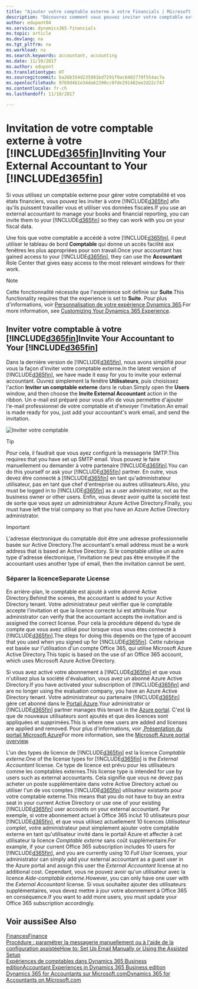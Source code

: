 ```yaml
---
title: "Ajouter votre comptable externe à votre Financials | Microsoft Docs"
description: "Découvrez comment vous pouvez inviter votre comptable externe à votre Dynamics 365 Business edition."
author: edupont04
ms.service: dynamics365-financials
ms.topic: article
ms.devlang: na
ms.tgt_pltfrm: na
ms.workload: na
ms.search.keywords: accountant, accounting
ms.date: 11/10/2017
ms.author: edupont
ms.translationtype: HT
ms.sourcegitcommit: ba26b354d235981bd7291f9ac6402779f554ac7a
ms.openlocfilehash: 9769d4b1e34da62290cc97de291462ee2d22c747
ms.contentlocale: fr-ch
ms.lasthandoff: 11/10/2017

---
```

# <a name="inviting-your-external-accountant-to-your-included365finincludesd365finmdmd"></a><span data-ttu-id="56474-103">Invitation de votre comptable externe à votre [!INCLUDE[d365fin](includes/d365fin_md.md)]</span><span class="sxs-lookup"><span data-stu-id="56474-103">Inviting Your External Accountant to Your [!INCLUDE[d365fin](includes/d365fin_md.md)]</span></span>
<span data-ttu-id="56474-104">Si vous utilisez un comptable externe pour gérer votre comptabilité et vos états financiers, vous pouvez les inviter à votre [!INCLUDE[d365fin](includes/d365fin_md.md)] afin qu'ils puissent travailler vous et utiliser vos données fiscales.</span><span class="sxs-lookup"><span data-stu-id="56474-104">If you use an external accountant to manage your books and financial reporting, you can invite them to your [!INCLUDE[d365fin](includes/d365fin_md.md)] so they can work with you on your fiscal data.</span></span>

<span data-ttu-id="56474-105">Une fois que votre comptable a accédé à votre [!INCLUDE[d365fin](includes/d365fin_md.md)], il peut utiliser le tableau de bord **Comptable** qui donne un accès facilité aux fenêtres les plus appropriées pour son travail.</span><span class="sxs-lookup"><span data-stu-id="56474-105">Once your accountant has gained access to your [!INCLUDE[d365fin](includes/d365fin_md.md)], they can use the **Accountant** Role Center that gives easy access to the most relevant windows for their work.</span></span>  

> [!NOTE]  
>  <span data-ttu-id="56474-106">Cette fonctionnalité nécessite que l'expérience soit définie sur **Suite**.</span><span class="sxs-lookup"><span data-stu-id="56474-106">This functionality requires that the experience is set to **Suite**.</span></span> <span data-ttu-id="56474-107">Pour plus d'informations, voir [Personnalisation de votre expérience Dynamics 365](ui-experiences.md).</span><span class="sxs-lookup"><span data-stu-id="56474-107">For more information, see [Customizing Your Dynamics 365 Experience](ui-experiences.md).</span></span>  

## <a name="invite-your-accountant-to-your-included365finincludesd365finmdmd"></a><span data-ttu-id="56474-108">Inviter votre comptable à votre [!INCLUDE[d365fin](includes/d365fin_md.md)]</span><span class="sxs-lookup"><span data-stu-id="56474-108">Invite Your Accountant to Your [!INCLUDE[d365fin](includes/d365fin_md.md)]</span></span>
<span data-ttu-id="56474-109">Dans la dernière version de [!INCLUDE[d365fin](includes/d365fin_md.md)], nous avons simplifié pour vous la façon d'inviter votre comptable externe.</span><span class="sxs-lookup"><span data-stu-id="56474-109">In the latest version of [!INCLUDE[d365fin](includes/d365fin_md.md)], we have made it easy for you to invite your external accountant.</span></span> <span data-ttu-id="56474-110">Ouvrez simplement la fenêtre **Utilisateurs**, puis choisissez l'action **Inviter un comptable externe** dans le ruban.</span><span class="sxs-lookup"><span data-stu-id="56474-110">Simply open the **Users** window, and then choose the **Invite External Accountant** action in the ribbon.</span></span> <span data-ttu-id="56474-111">Un e-mail est préparé pour vous afin de vous permettre d'ajouter l'e-mail professionnel de votre comptable et d'envoyer l'invitation.</span><span class="sxs-lookup"><span data-stu-id="56474-111">An email is made ready for you, just add your accountant's work email, and send the invitation.</span></span>  

![Inviter votre comptable](./media/finance-invite-accountant/invite-accountant.png)

> [!TIP]  
>  <span data-ttu-id="56474-113">Pour cela, il faudrait que vous ayez configuré la messagerie SMTP.</span><span class="sxs-lookup"><span data-stu-id="56474-113">This requires that you have set up SMTP email.</span></span> <span data-ttu-id="56474-114">Vous pouvez le faire manuellement ou demander à votre partenaire [!INCLUDE[d365fin](includes/d365fin_md.md)].</span><span class="sxs-lookup"><span data-stu-id="56474-114">You can do this yourself or ask your [!INCLUDE[d365fin](includes/d365fin_md.md)] partner.</span></span> <span data-ttu-id="56474-115">En outre, vous devez être connecté à [!INCLUDE[d365fin](includes/d365fin_md.md)] en tant qu'administrateur utilisateur, pas en tant que chef d'entreprise ou autres utilisateurs.</span><span class="sxs-lookup"><span data-stu-id="56474-115">Also, you must be logged in to [!INCLUDE[d365fin](includes/d365fin_md.md)] as a user administrator, not as the business owner or other users.</span></span> <span data-ttu-id="56474-116">Enfin, vous devez avoir quitté la société test de sorte que vous ayez un administrateur Azure Active Directory.</span><span class="sxs-lookup"><span data-stu-id="56474-116">Finally, you must have left the trial company so that you have an Azure Active Directory administrator.</span></span>  

> [!IMPORTANT]  
>  <span data-ttu-id="56474-117">L'adresse électronique du comptable doit être une adresse professionnelle basée sur Active Directory.</span><span class="sxs-lookup"><span data-stu-id="56474-117">The accountant's email address must be a work address that is based an Active Directory.</span></span> <span data-ttu-id="56474-118">Si le comptable utilise un autre type d'adresse électronique, l'invitation ne peut pas être envoyée.</span><span class="sxs-lookup"><span data-stu-id="56474-118">If the accountant uses another type of email, then the invitation cannot be sent.</span></span>  

### <a name="separate-license"></a><span data-ttu-id="56474-119">Séparer la licence</span><span class="sxs-lookup"><span data-stu-id="56474-119">Separate License</span></span>
<span data-ttu-id="56474-120">En arrière-plan, le comptable est ajouté à votre abonné Active Directory.</span><span class="sxs-lookup"><span data-stu-id="56474-120">Behind the scenes, the accountant is added to your Active Directory tenant.</span></span> <span data-ttu-id="56474-121">Votre administrateur peut vérifier que le comptable accepte l'invitation et que la licence correcte lui est attribuée.</span><span class="sxs-lookup"><span data-stu-id="56474-121">Your administrator can verify that the accountant accepts the invitation and is assigned the correct license.</span></span> <span data-ttu-id="56474-122">Pour cela la procédure dépend du type de compte que vous avez utilisé pour lorsque vous vous êtes connecté à [!INCLUDE[d365fin](includes/d365fin_md.md)].</span><span class="sxs-lookup"><span data-stu-id="56474-122">The steps for doing this depends on the type of account that you used when you signed up for [!INCLUDE[d365fin](includes/d365fin_md.md)].</span></span> <span data-ttu-id="56474-123">Cette rubrique est basée sur l'utilisation d'un compte Office 365, qui utilise Microsoft Azure Active Directory.</span><span class="sxs-lookup"><span data-stu-id="56474-123">This topic is based on the use of an Office 365 account, which uses Microsoft Azure Active Directory.</span></span>  

<span data-ttu-id="56474-124">Si vous avez activé votre abonnement à [!INCLUDE[d365fin](includes/d365fin_md.md)] et que vous n'utilisez plus la société d'évaluation, vous avez un abonné Azure Active Directory.</span><span class="sxs-lookup"><span data-stu-id="56474-124">If you have activated your subscription of [!INCLUDE[d365fin](includes/d365fin_md.md)] and are no longer using the evaluation company, you have an Azure Active Directory tenant.</span></span> <span data-ttu-id="56474-125">Votre administrateur ou partenaire [!INCLUDE[d365fin](includes/d365fin_md.md)] gère cet abonné dans le [Portail Azure](https://portal.azure.com).</span><span class="sxs-lookup"><span data-stu-id="56474-125">Your administrator or [!INCLUDE[d365fin](includes/d365fin_md.md)] partner manages this tenant in the [Azure portal](https://portal.azure.com).</span></span> <span data-ttu-id="56474-126">C'est là que de nouveaux utilisateurs sont ajoutés et que des licences sont appliquées et supprimées.</span><span class="sxs-lookup"><span data-stu-id="56474-126">This is where new users are added and licenses are applied and removed.</span></span> <span data-ttu-id="56474-127">Pour plus d'informations, voir [.Présentation du portail Microsoft Azure](https://docs.microsoft.com/en-us/azure/azure-portal-overview)</span><span class="sxs-lookup"><span data-stu-id="56474-127">For more information, see the [Microsoft Azure portal overview](https://docs.microsoft.com/en-us/azure/azure-portal-overview).</span></span>  

<span data-ttu-id="56474-128">L'un des types de licence de [!INCLUDE[d365fin](includes/d365fin_md.md)] est la licence *Comptable externe*.</span><span class="sxs-lookup"><span data-stu-id="56474-128">One of the license types for [!INCLUDE[d365fin](includes/d365fin_md.md)] is the *External Accountant* license.</span></span> <span data-ttu-id="56474-129">Ce type de licence est prévu pour les utilisateurs comme les comptables externes.</span><span class="sxs-lookup"><span data-stu-id="56474-129">This license type is intended for use by users such as external accountants.</span></span> <span data-ttu-id="56474-130">Cela signifie que vous ne devez pas acheter un poste supplémentaire dans votre Active Directory actuel ou utiliser l'un de vos comptes [!INCLUDE[d365fin](includes/d365fin_md.md)] utilisateur existants pour votre comptable externe.</span><span class="sxs-lookup"><span data-stu-id="56474-130">This means that you do not have to buy an extra seat in your current Active Directory or use one of your existing [!INCLUDE[d365fin](includes/d365fin_md.md)] user accounts on your external accountant.</span></span> <span data-ttu-id="56474-131">Par exemple, si votre abonnement actuel à Office 365 inclut 10 utilisateurs pour [!INCLUDE[d365fin](includes/d365fin_md.md)], et que vous utilisez actuellement 10 licences *Utilisateur complet*, votre administrateur peut simplement ajouter votre comptable externe en tant qu'utilisateur invité dans le portail Azure et affecter à cet utilisateur la licence *Comptable externe* sans coût supplémentaire.</span><span class="sxs-lookup"><span data-stu-id="56474-131">For example, if your current Office 365 subscription includes 10 users for [!INCLUDE[d365fin](includes/d365fin_md.md)], and you are currently using 10 *Full User* licenses, your administrator can simply add your external accountant as a guest user in the Azure portal and assign this user the *External Accountant* license at no additional cost.</span></span> <span data-ttu-id="56474-132">Cependant, vous ne pouvez avoir qu'un utilisateur avec la licence *Aide-comptable externe*.</span><span class="sxs-lookup"><span data-stu-id="56474-132">However, you can only have one user with the *External Accountant* license.</span></span> <span data-ttu-id="56474-133">Si vous souhaitez ajouter des utilisateurs supplémentaires, vous devez mettre à jour votre abonnement à Office 365 en conséquence.</span><span class="sxs-lookup"><span data-stu-id="56474-133">If you want to add more users, you must update your Office 365 subscription accordingly.</span></span>  

## <a name="see-also"></a><span data-ttu-id="56474-134">Voir aussi</span><span class="sxs-lookup"><span data-stu-id="56474-134">See Also</span></span>
[<span data-ttu-id="56474-135">Finances</span><span class="sxs-lookup"><span data-stu-id="56474-135">Finance</span></span>](finance.md)  
[<span data-ttu-id="56474-136">Procédure : paramétrer la messagerie manuellement ou à l'aide de la configuration assistée</span><span class="sxs-lookup"><span data-stu-id="56474-136">How to: Set Up Email Manually or Using the Assisted Setup</span></span>](madeira-how-setup-email.md)  
[<span data-ttu-id="56474-137">Expériences de comptables dans Dynamics 365 Business edition</span><span class="sxs-lookup"><span data-stu-id="56474-137">Accountant Experiences in Dynamics 365 Business edition </span></span>](finance-accounting.md)  
[<span data-ttu-id="56474-138">Dynamics 365 for Accountants sur Microsoft.com</span><span class="sxs-lookup"><span data-stu-id="56474-138">Dynamics 365 for Accountants on Microsoft.com</span></span>](https://www.microsoft.com/en-us/dynamics365/financial-insights-for-accountants)  

